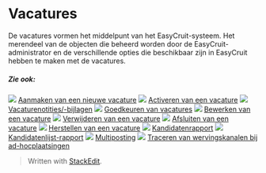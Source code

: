 # Vacatures

De vacatures vormen het middelpunt van het EasyCruit-systeem. Het merendeel van de objecten die beheerd worden door de EasyCruit-administrator en de verschillende opties die beschikbaar zijn in EasyCruit hebben te maken met de vacatures.

##### Zie ook:

![](../Resources/Images/icon-document-link.png)  [Aanmaken van een nieuwe vacature](creating_a_new_vacancy.htm)
![](../Resources/Images/icon-document-link.png)  [Activeren van een vacature](activating_a_vacancy.htm)
![](../Resources/Images/icon-document-link.png)  [Vacaturenotities/-bijlagen](vacancy_folder.htm)
![](../Resources/Images/icon-document-link.png)  [Goedkeuren van vacatures](vacancy_approvals.htm)
![](../Resources/Images/icon-document-link.png)  [Bewerken van een vacature](editing_a_vacancy.htm)
![](../Resources/Images/icon-document-link.png)  [Verwijderen van een vacature](deleting_a_vacancy.htm)
![](../Resources/Images/icon-document-link.png)  [Afsluiten van een vacature](closing_a_vacancy.htm)
![](../Resources/Images/icon-document-link.png)  [Herstellen van een vacature](restoring_a_vacancy.htm)
![](../Resources/Images/icon-document-link.png)  [Kandidatenrapport](candidate_report.htm)
![](../Resources/Images/icon-document-link.png)  [Kandidatenlijst-rapport](applicant_list_report.htm)
![](../Resources/Images/icon-document-link.png)  [Multiposting](multiposting.htm)
![](../Resources/Images/icon-document-link.png)  [Traceren van wervingskanalen bij ad-hocplaatsingen](tracking_source_channels_from_ad_hoc_postings.htm)


> Written with [StackEdit](https://stackedit.io/).
<!--stackedit_data:
eyJoaXN0b3J5IjpbOTA2NjUzNjU5XX0=
-->